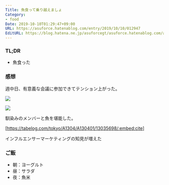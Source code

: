 ```yaml
---
Title: 魚食って乗り越えましょ
Category:
- food
Date: 2019-10-10T01:29:47+09:00
URL: https://asuforce.hatenablog.com/entry/2019/10/10/012947
EditURL: https://blog.hatena.ne.jp/asuforcegt/asuforce.hatenablog.com/atom/entry/26006613447093834
---
```


### TL;DR

- 魚食った

###  感想

週中日、有意義な会議に参加できてテンション上がった。

<span itemtype="http://schema.org/Photograph" itemscope="itemscope"><img class="magnifiable" src="https://cdn-ak.f.st-hatena.com/images/fotolife/a/asuforcegt/20200807/20200807140430.jpg" itemprop="image"></span>

<span itemtype="http://schema.org/Photograph" itemscope="itemscope"><img class="magnifiable" src="https://cdn-ak.f.st-hatena.com/images/fotolife/a/asuforcegt/20200807/20200807140436.jpg" itemprop="image"></span>

馴染みのメンバーと魚を堪能した。  

[https://tabelog.com/tokyo/A1304/A130401/13035698/:embed:cite]

インフルエンサーマーケティングの知見が増えた

### ご飯

- 朝：ヨーグルト
- 昼：サラダ
- 夜：魚米
